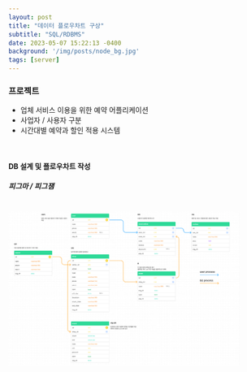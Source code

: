 ```yaml
---
layout: post
title: "데이터 플로우차트 구상"
subtitle: "SQL/RDBMS"
date: 2023-05-07 15:22:13 -0400
background: '/img/posts/node_bg.jpg'
tags: [server]
---
```


### 프로젝트
* 업체 서비스 이용을 위한 예약 어플리케이션
* 사업자 / 사용자 구분
* 시간대별 예약과 할인 적용 시스템

<br>

#### DB 설계 및 플로우차트 작성

##### 피그마 / 피그잼

<br>

<img src="/img/posts/database.png" width="90%" height="90%"> 	
